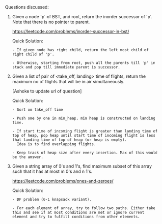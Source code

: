 Questions discussed:

1. Given a node 'p' of BST, and root, return the inorder successor of 'p'. Note that there is no pointer to parent.

   https://leetcode.com/problems/inorder-successor-in-bst/
   
   Quick Solution: 
   
       - If given node has right child, return the left most child of right child of 'p'.
       
       - Otherwise, starting from root, push all the parents till 'p' in stack and pop till immediate parent is successor.

3. Given a list of pair of <take_off, landing> time of flights, return the maximum no of flights that will be in air simultaneously.

   [Ashoke to update url of question]
   
   Quick Solution:
   
       - Sort on take_off time
       
       - Push one by one in min_heap. min heap is constructed on landing time. 
       
       - If start time of incoming flight is greater than landing time of top of heap, pop heap until start time of incoming flight is less that landing time of top of heap (or heap is empty).
         Idea is to find overlapping flights.
       
       - Keep track of heap size after every insertion. Max of this would be the answer.

5. Given a string array of 0's and 1's, find maximum subset of this array such that it has at most m 0's and n 1's.

   https://leetcode.com/problems/ones-and-zeroes/
   
   Quick Solution:
   
       - DP problem (0-1 knapsack variant).
       
       - For each element of array, try to follow two paths. Either take this and see if at most conditions are met or ignore current element and try to fulfill conditions from other elements.
       
